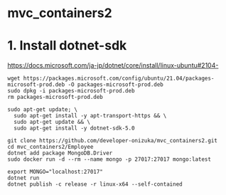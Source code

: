 # mvc_containers2

# 1. Install dotnet-sdk
https://docs.microsoft.com/ja-jp/dotnet/core/install/linux-ubuntu#2104-
```
wget https://packages.microsoft.com/config/ubuntu/21.04/packages-microsoft-prod.deb -O packages-microsoft-prod.deb
sudo dpkg -i packages-microsoft-prod.deb
rm packages-microsoft-prod.deb

sudo apt-get update; \
  sudo apt-get install -y apt-transport-https && \
  sudo apt-get update && \
  sudo apt-get install -y dotnet-sdk-5.0
  
git clone https://github.com/developer-onizuka/mvc_containers2.git
cd mvc_containers2/Employee
dotnet add package MongoDB.Driver
sudo docker run -d --rm --name mongo -p 27017:27017 mongo:latest

export MONGO="localhost:27017"
dotnet run
dotnet publish -c release -r linux-x64 --self-contained
```



